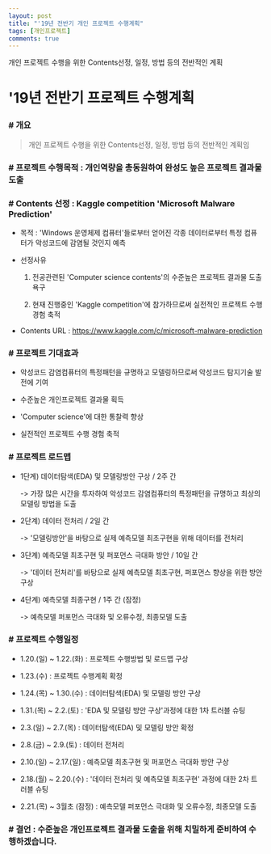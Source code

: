 ```yaml
---
layout: post
title: "'19년 전반기 개인 프로젝트 수행계획"
tags: [개인프로젝트]
comments: true
---
```


개인 프로젝트 수행을 위한 Contents선정, 일정, 방법 등의 전반적인 계획

#  '19년 전반기 프로젝트 수행계획

### # 개요 

> 개인 프로젝트 수행을 위한 Contents선정, 일정, 방법 등의 전반적인 계획임

### # 프로젝트 수행목적 : 개인역량을 총동원하여 완성도 높은 프로젝트 결과물 도출


### # Contents 선정 : Kaggle competition 'Microsoft Malware Prediction'
- 목적 : 'Windows 운영체제 컴퓨터'들로부터 얻어진 각종 데이터로부터 특정 컴퓨터가 악성코드에 감염될 것인지 예측


- 선정사유 

    1) 전공관련된 'Computer science contents'의 수준높은 프로젝트 결과물 도출 욕구

    2) 현재 진행중인 'Kaggle competition'에 참가하므로써 실전적인 프로젝트 수행 경험 축적
    
    
- Contents URL : https://www.kaggle.com/c/microsoft-malware-prediction

### # 프로젝트 기대효과

- 악성코드 감염컴퓨터의 특정패턴을 규명하고 모델링하므로써 악성코드 탐지기술 발전에 기여


- 수준높은 개인프로젝트 결과물 획득


- 'Computer science'에 대한 통찰력 향상


- 실전적인 프로젝트 수행 경험 축적

### # 프로젝트 로드맵

- 1단계) 데이터탐색(EDA) 및 모델링방안 구상 / 2주 간 

    -> 가장 많은 시간을 투자하여 악성코드 감염컴퓨터의 특정패턴을 규명하고 최상의 모델링 방법을 도출


- 2단계) 데이터 전처리 / 2일 간

    -> '모델링방안'을 바탕으로 실제 예측모델 최초구현을 위해 데이터를 전처리


- 3단계) 예측모델 최초구현 및 퍼포먼스 극대화 방안 / 10일 간

    -> '데이터 전처리'를 바탕으로 실제 예측모델 최초구현, 퍼포먼스 향상을 위한 방안 구상


- 4단계) 예측모델 최종구현 / 1주 간 (잠정)

    ->  예측모델 퍼포먼스 극대화 및 오류수정, 최종모델 도출


### # 프로젝트 수행일정

- 1.20.(일) ~ 1.22.(화) : 프로젝트 수행방법 및 로드맵 구상


- 1.23.(수)             : 프로젝트 수행계획 확정


- 1.24.(목) ~ 1.30.(수) : 데이터탐색(EDA) 및 모델링 방안 구상


- 1.31.(목) ~ 2.2.(토) : 'EDA 및 모델링 방안 구상'과정에 대한 1차 트러블 슈팅


- 2.3.(일) ~ 2.7.(목) : 데이터탐색(EDA) 및 모델링 방안 확정


- 2.8.(금) ~ 2.9.(토) : 데이터 전처리


- 2.10.(일) ~ 2.17.(일) : 예측모델 최초구현 및 퍼포먼스 극대화 방안 구상


- 2.18.(월) ~ 2.20.(수) : '데이터 전처리 및 예측모델 최초구현' 과정에 대한 2차 트러블 슈팅


- 2.21.(목) ~ 3월초 (잠정) : 예측모델 퍼포먼스 극대화 및 오류수정, 최종모델 도출

### # 결언 : 수준높은 개인프로젝트 결과물 도출을 위해 치밀하게 준비하여 수행하겠습니다.
